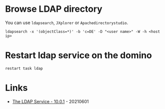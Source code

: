 # Browse LDAP directory

You can use `ldapsearch`, `JXplorer` or `Apachedirectorystudio`.

```
ldapsearch -x '(objectClass=*)' -b 'c=DE' -D "<user name>" -W -h <host ip>
```

# Restart ldap service on the domino

```
restart task ldap
```

# Links

* [The LDAP Service - 10.0.1](https://help.hcltechsw.com/domino/10.0.1/conf_theldapservice_c.html) - 20210601
